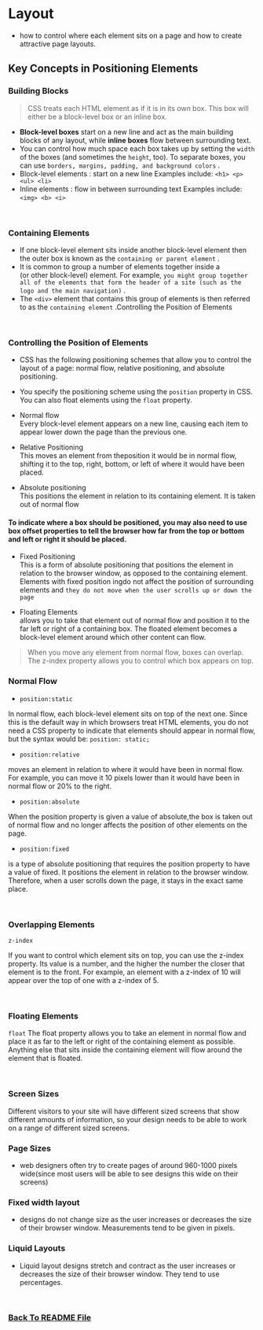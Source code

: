 # Layout
* how to control where each element sits on a page and how to create attractive page layouts.

## Key Concepts in Positioning Elements
### Building Blocks
> CSS treats each HTML element as if it is in its own box. This box will either be a block-level box or an inline box.
*  **Block-level boxes** start on a new line and act as the main building blocks of any layout, while **inline boxes** flow between surrounding text.
* You can control how much space each box takes up by setting the `width` of the boxes (and sometimes the `height`, too). To separate boxes, you can use `borders, margins, padding, and background colors` .
* Block-level elements :  start on a new line Examples include: `<h1> <p> <ul> <li>`
* Inline elements : flow in between surrounding text Examples include:`<img> <b> <i>`

<br>

### Containing Elements
* If one block-level element sits inside another block-level element then the outer box is known as the `containing or parent element` .
* It is common to group a number of elements together inside a <div> (or other block-level) element. 
For example, `you might group together all of the elements that form the header of a site (such as the logo and the main navigation)` . 
* The `<div>` element that contains this group of elements is then referred to as the `containing element` .Controlling the Position of Elements

<br>

### Controlling the Position of Elements
* CSS has the following positioning schemes that allow you to control the layout of a page: normal flow, relative positioning, and absolute
positioning. 
* You specify the positioning scheme using the `position` property in CSS. You can also float elements using the `float` property.
* Normal flow <br>
Every block-level element appears on a new line, causing each item to appear lower down the page than the previous one.



* Relative Positioning <br>
This moves an element from theposition it would be in normal flow, shifting it to the top, right, bottom, or left of where it would have been placed. 

* Absolute positioning <br>
This positions the element in relation to its containing element. It is taken out of normal flow

#### To indicate where a box should be positioned, you may also need to use box offset properties to tell the browser how far from the top or bottom and left or right it should be placed. 

* Fixed Positioning <br>
This is a form of absolute positioning that positions the element in relation to the browser window, as opposed to the containing element. 
Elements with fixed position ingdo not affect the position of surrounding elements and `they do not move when the user scrolls up or down the page`

* Floating Elements <br>
 allows you to take that element out of normal flow and position it to the far left or right of a containing box. 
The floated element becomes a block-level element around which other content can flow.

> When you move any element from normal flow, boxes can overlap.  The z-index property allows you to control which box appears on top.




### Normal Flow
* `position:static` 

In normal flow, each block-level element sits on top of the next one. Since this is the default way in which browsers treat
HTML elements, you do not need a CSS property to indicate that elements should appear in normal flow, but the syntax
would be: `position: static;`

* `position:relative`

 moves an element in relation to where it would have been in normal flow. For example, you can move it 10 pixels lower than it would have
been in normal flow or 20% to the right.

* `position:absolute`

When the position property is given a value of absolute,the box is taken out of normal flow and no longer affects the position of other elements on
the page. 

* `position:fixed`

 is a type of absolute positioning that requires the position property to have a value of fixed. It positions the element in relation to the browser window. Therefore, when a user scrolls down the page, it stays in the exact same place. 

 <br>

### Overlapping Elements
`z-index`

If you want to control which element sits on top, you can use the z-index property. Its value is a number, and the higher the
number the closer that element is to the front. For example, an element with a z-index of 10 will appear over the top of one with a z-index of 5.

 <br>

### Floating Elements
`float`
The float property allows you to take an element in normal flow and place it as far to the left or right of the containing element as possible. Anything else that sits inside the containing element will flow around the element that is floated.

<br>

### Screen Sizes
Different visitors to your site will have different sized screens that show different amounts of information, so your design needs to be able to work on a range of different sized screens.


### Page Sizes
* web designers often try to create pages of around 960-1000 pixels wide(since most users will be able to see designs this wide on their screens)

### Fixed width layout
* designs do not change size as the user increases or decreases the size of their browser window. Measurements tend to be given in pixels.

### Liquid Layouts
* Liquid layout designs stretch and contract as the user increases or decreases the size of their browser window. They tend to use percentages.


 <br>

### [Back To README File](https://raghadmustafa96.github.io/reading-notes/README201)
